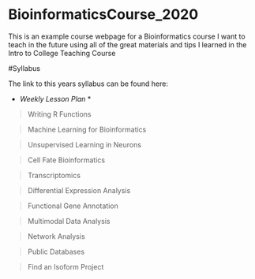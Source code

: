 # **BioinformaticsCourse_2020**

This is an example course webpage for a Bioinformatics course I want to teach in the future using all of the great materials and tips I learned in the Intro to College Teaching Course

#Syllabus

The link to this years syllabus can be found here:

* *Weekly Lesson Plan* *

> Writing R Functions

> Machine Learning for Bioinformatics

> Unsupervised Learning in Neurons

> Cell Fate Bioinformatics

> Transcriptomics

> Differential Expression Analysis

> Functional Gene Annotation

> Multimodal Data Analysis

> Network Analysis

> Public Databases

> Find an Isoform Project

